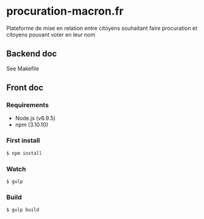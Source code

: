 # procuration-macron.fr

Plateforme de mise en relation entre citoyens souhaitant faire procuration et citoyens pouvant voter en leur nom

## Backend doc
See Makefile

## Front doc
### Requirements
- Node.js (v6.9.5)
- npm (3.10.10)


### First install
```bash
$ npm install
```


### Watch
```bash
$ gulp
```


### Build
```bash
$ gulp build
```
